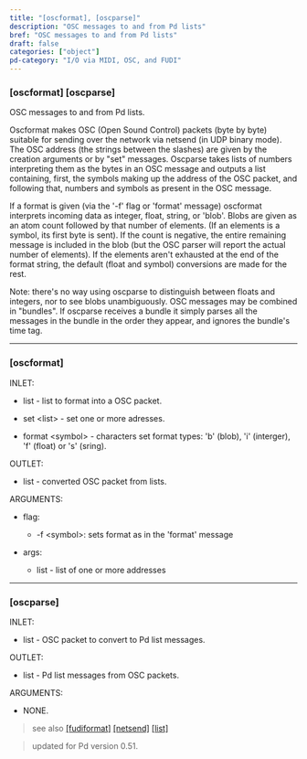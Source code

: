 ```yaml
---
title: "[oscformat], [oscparse]"
description: "OSC messages to and from Pd lists"
bref: "OSC messages to and from Pd lists"
draft: false
categories: ["object"]
pd-category: "I/O via MIDI, OSC, and FUDI"
---
```


### [oscformat] [oscparse]

OSC messages to and from Pd lists.

Oscformat makes OSC (Open Sound Control) packets (byte by byte) suitable for sending over the network via netsend (in UDP binary mode). The OSC address (the strings between the slashes) are given by the creation arguments or by "set" messages. Oscparse takes lists of numbers interpreting them as the bytes in an OSC message and outputs a list containing, first, the symbols making up the address of the OSC packet, and following that, numbers and symbols as present in the OSC message.

If a format is given (via the '-f' flag or 'format' message) oscformat interprets incoming data as integer, float, string, or 'blob'. Blobs are given as an atom count followed by that number of elements. (If an elements is a symbol, its first byte is sent). If the count is negative, the entire remaining message is included in the blob (but the OSC parser will report the actual number of elements). If the elements aren't exhausted at the end of the format string, the default (float and symbol) conversions are made for the rest.

Note: there's no way using oscparse to distinguish between floats and integers, nor to see blobs unambiguously. OSC messages may be combined in "bundles". If oscparse receives a bundle it simply parses all the messages in the bundle in the order they appear, and ignores the bundle's time tag.

------------------

### [oscformat]

INLET:

- list - list to format into a OSC packet.

- set &lt;list&gt; - set one or more adresses.

- format &lt;symbol&gt; - characters set format types: 'b' (blob),  'i' (interger),  'f' (float) or 's' (sring).

OUTLET:

- list - converted OSC packet from lists.

ARGUMENTS:

- flag:

  - -f &lt;symbol&gt;: sets format as in the 'format' message

- args:

  - list - list of one or more addresses



----------------------

### [oscparse] 

INLET:

- list - OSC packet to convert to Pd list messages.

OUTLET:

- list - Pd list messages from OSC packets.

ARGUMENTS:

- NONE.
 
> see also [[fudiformat]](../fudi-format-parse) [[netsend]](../#) [[list]](../list) 
 
> updated for Pd version 0.51.
 